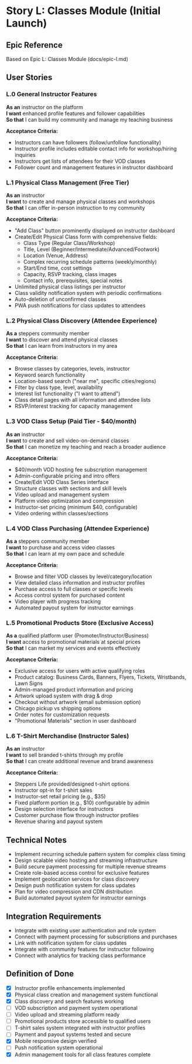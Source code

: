 # Story L: Classes Module (Initial Launch)

## Epic Reference
Based on Epic L: Classes Module (docs/epic-l.md)

## User Stories

### L.0 General Instructor Features
**As an** instructor on the platform  
**I want** enhanced profile features and follower capabilities  
**So that** I can build my community and manage my teaching business

**Acceptance Criteria:**
- Instructors can have followers (follow/unfollow functionality)
- Instructor profile includes editable contact info for workshop/hiring inquiries
- Instructors get lists of attendees for their VOD classes
- Follower count and management features in instructor dashboard

### L.1 Physical Class Management (Free Tier)
**As an** instructor  
**I want** to create and manage physical classes and workshops  
**So that** I can offer in-person instruction to my community

**Acceptance Criteria:**
- "Add Class" button prominently displayed on instructor dashboard
- Create/Edit Physical Class form with comprehensive fields:
  - Class Type (Regular Class/Workshop)
  - Title, Level (Beginner/Intermediate/Advanced/Footwork)
  - Location (Venue, Address)
  - Complex recurring schedule patterns (weekly/monthly)
  - Start/End time, cost settings
  - Capacity, RSVP tracking, class images
  - Contact info, prerequisites, special notes
- Unlimited physical class listings per instructor
- Class validity notification system with periodic confirmations
- Auto-deletion of unconfirmed classes
- PWA push notifications for class updates to attendees

### L.2 Physical Class Discovery (Attendee Experience)
**As a** steppers community member  
**I want** to discover and attend physical classes  
**So that** I can learn from instructors in my area

**Acceptance Criteria:**
- Browse classes by categories, levels, instructor
- Keyword search functionality
- Location-based search ("near me", specific cities/regions)
- Filter by class type, level, availability
- Interest list functionality ("I want to attend")
- Class detail pages with all information and attendee lists
- RSVP/interest tracking for capacity management

### L.3 VOD Class Setup (Paid Tier - $40/month)
**As an** instructor  
**I want** to create and sell video-on-demand classes  
**So that** I can monetize my teaching and reach a broader audience

**Acceptance Criteria:**
- $40/month VOD hosting fee subscription management
- Admin-configurable pricing and intro offers
- Create/Edit VOD Class Series interface
- Structure classes with sections and skill levels
- Video upload and management system
- Platform video optimization and compression
- Instructor-set pricing (minimum $40, configurable)
- Video ordering within classes/sections

### L.4 VOD Class Purchasing (Attendee Experience)
**As a** steppers community member  
**I want** to purchase and access video classes  
**So that** I can learn at my own pace and schedule

**Acceptance Criteria:**
- Browse and filter VOD classes by level/category/location
- View detailed class information and instructor profiles
- Purchase access to full classes or specific levels
- Access control system for purchased content
- Video player with progress tracking
- Automated payout system for instructor earnings

### L.5 Promotional Products Store (Exclusive Access)
**As a** qualified platform user (Promoter/Instructor/Business)  
**I want** access to promotional materials at special prices  
**So that** I can market my services and events effectively

**Acceptance Criteria:**
- Exclusive access for users with active qualifying roles
- Product catalog: Business Cards, Banners, Flyers, Tickets, Wristbands, Lawn Signs
- Admin-managed product information and pricing
- Artwork upload system with drag & drop
- Checkout without artwork (email submission option)
- Chicago pickup vs shipping options
- Order notes for customization requests
- "Promotional Materials" section in user dashboard

### L.6 T-Shirt Merchandise (Instructor Sales)
**As an** instructor  
**I want** to sell branded t-shirts through my profile  
**So that** I can create additional revenue and brand awareness

**Acceptance Criteria:**
- Steppers Life provided/designed t-shirt options
- Instructor opt-in for t-shirt sales
- Instructor-set retail pricing (e.g., $35)
- Fixed platform portion (e.g., $10) configurable by admin
- Design selection interface for instructors
- Customer purchase flow through instructor profiles
- Revenue sharing and payout system

## Technical Notes
- Implement recurring schedule pattern system for complex class timing
- Design scalable video hosting and streaming infrastructure
- Build secure payment processing for multiple revenue streams
- Create role-based access control for exclusive features
- Implement geolocation services for class discovery
- Design push notification system for class updates
- Plan for video compression and CDN distribution
- Build automated payout system for instructor earnings

## Integration Requirements
- Integrate with existing user authentication and role system
- Connect with payment processing for subscriptions and purchases
- Link with notification system for class updates
- Integrate with community features for instructor following
- Connect with analytics for tracking class performance

## Definition of Done
- [x] Instructor profile enhancements implemented
- [x] Physical class creation and management system functional
- [x] Class discovery and search features working
- [ ] VOD subscription and payment system operational
- [ ] Video upload and streaming platform ready
- [ ] Promotional products store accessible to qualified users
- [ ] T-shirt sales system integrated with instructor profiles
- [ ] Payment and payout systems tested and secure
- [x] Mobile responsive design verified
- [ ] Push notification system operational
- [x] Admin management tools for all class features complete 